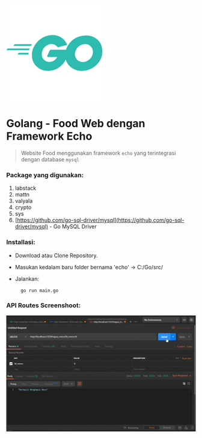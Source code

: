 ![Files/GolangLogo2.png](Files/GolangLogo2.png)

# Golang - Food Web dengan Framework Echo

> Website Food menggunakan framework `echo` yang terintegrasi dengan database `mysql`

### Package yang digunakan:

1. labstack
2. mattn
3. valyala
4. crypto
5. sys
6. [https://github.com/go-sql-driver/mysql](https://github.com/go-sql-driver/mysql) - Go MySQL Driver

### Installasi:

- Download atau Clone Repository.
- Masukan kedalam baru folder bernama 'echo'  →  C:/Go/src/<echo>
- Jalankan:

        go run main.go

### API Routes Screenshoot:

![Files/Postman.gif](Files/Postman.gif)
